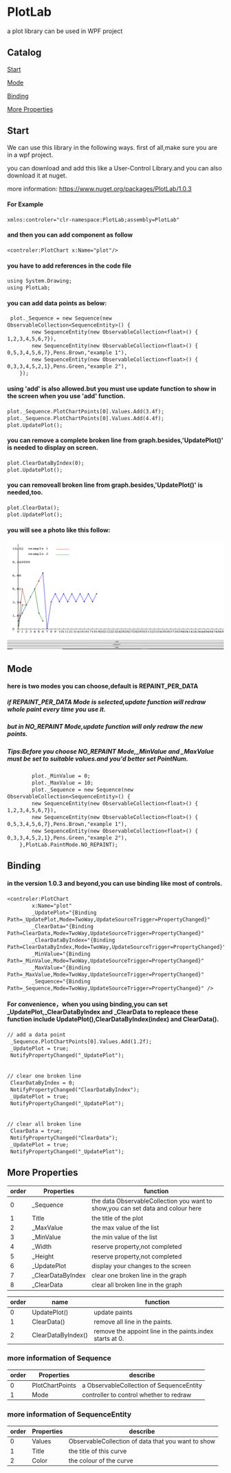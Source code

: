 # PlotLab
a plot library can be used in WPF project

## Catalog

[Start](#start)

[Mode](#mode)

[Binding](#binding)

[More Properties](#more-properties)

## Start
We can use this library in the following ways.
first of all,make sure you are in a wpf project.

you can download and add this like a User-Control Library.and you can also download it at nuget.

more information: 
https://www.nuget.org/packages/PlotLab/1.0.3

#### For Example
    xmlns:controler="clr-namespace:PlotLab;assembly=PlotLab"
#### and then you can add component as follow
    <controler:PlotChart x:Name="plot"/>
#### you have to add references in the code file
    using System.Drawing;
    using PlotLab;
#### you can add data points as below:
     plot._Sequence = new Sequence(new ObservableCollection<SequenceEntity>() {
            new SequenceEntity(new ObservableCollection<float>() { 1,2,3,4,5,6,7}),
            new SequenceEntity(new ObservableCollection<float>() { 0,5,3,4,5,6,7},Pens.Brown,"example 1"),
            new SequenceEntity(new ObservableCollection<float>() { 0,3,3,4,5,2,1},Pens.Green,"example 2"),
        });
#### using 'add' is also allowed.but you must use update function to show in the screen when you use 'add' function.
    plot._Sequence.PlotChartPoints[0].Values.Add(3.4f);
    plot._Sequence.PlotChartPoints[0].Values.Add(4.4f);
    plot.UpdatePlot();
#### you can remove a complete broken line from graph.besides,'UpdatePlot()' is needed to display on screen.
    plot.ClearDataByIndex(0);
    plot.UpdatePlot();
#### you can removeall broken line from graph.besides,'UpdatePlot()' is needed,too.
    plot.ClearData();
    plot.UpdatePlot();
#### you will see a photo like this follow:
![Example](https://github.com/dongfangyier/PlotLab/blob/master/img/example1.png)


## Mode
#### here is two modes you can choose,default is REPAINT_PER_DATA
##### if REPAINT_PER_DATA Mode is selected,update function will redraw whole paint every time you use it.

##### but in NO_REPAINT Mode,update function will only redraw the new points.
##### Tips:Before you choose NO_REPAINT Mode,_MinValue and _MaxValue must be set to suitable values.and you'd better set PointNum.
            plot._MinValue = 0;
            plot._MaxValue = 10;
            plot._Sequence = new Sequence(new ObservableCollection<SequenceEntity>() {
            new SequenceEntity(new ObservableCollection<float>() { 1,2,3,4,5,6,7}),
            new SequenceEntity(new ObservableCollection<float>() { 0,5,3,4,5,6,7},Pens.Brown,"example 1"),
            new SequenceEntity(new ObservableCollection<float>() { 0,3,3,4,5,2,1},Pens.Green,"example 2"),
        },PlotLab.PaintMode.NO_REPAINT);

## Binding
#### in the version 1.0.3 and beyond,you can use binding like most of controls. 
    <controler:PlotChart
            x:Name="plot"
            _UpdatePlot="{Binding Path=_UpdatePlot,Mode=TwoWay,UpdateSourceTrigger=PropertyChanged}"
            _ClearData="{Binding Path=ClearData,Mode=TwoWay,UpdateSourceTrigger=PropertyChanged}"
            _ClearDataByIndex="{Binding Path=ClearDataByIndex,Mode=TwoWay,UpdateSourceTrigger=PropertyChanged}"
            _MinValue="{Binding Path=_MinValue,Mode=TwoWay,UpdateSourceTrigger=PropertyChanged}"
            _MaxValue="{Binding Path=_MaxValue,Mode=TwoWay,UpdateSourceTrigger=PropertyChanged}"
            _Sequence="{Binding Path=_Sequence,Mode=TwoWay,UpdateSourceTrigger=PropertyChanged}" />
#### For convenience，when you using binding,you can set _UpdatePlot,_ClearDataByIndex and _ClearData to repleace these function include UpdatePlot(),ClearDataByIndex(index) and ClearData().
    // add a data point
     _Sequence.PlotChartPoints[0].Values.Add(1.2f);
     _UpdatePlot = true;
     NotifyPropertyChanged("_UpdatePlot");
    
    
    // clear one broken line
     ClearDataByIndex = 0;
     NotifyPropertyChanged("ClearDataByIndex");
     _UpdatePlot = true;
     NotifyPropertyChanged("_UpdatePlot");
   
   
    // clear all broken line
     ClearData = true;
     NotifyPropertyChanged("ClearData");
     _UpdatePlot = true;
     NotifyPropertyChanged("_UpdatePlot");




## More Properties
| order | Properties|function
|---|---|---|
| 0| _Sequence | the data ObservableCollection you want to show,you can set data and colour here |
| 1| Title|the title of the plot|
| 2 | _MaxValue|the max value of the list|
| 3 | _MinValue |the min value of the list|
| 4 | _Width|reserve property,not completed|
| 5 | _Height|reserve property,not completed|
| 6 | _UpdatePlot |display your changes to the screen|
| 7 | _ClearDataByIndex|clear one broken line in the graph|
| 8 | _ClearData|clear all broken line in the graph|

| order | name|function
|---|---|---|
| 0| UpdatePlot() | update paints |
| 1| ClearData() |remove all line in the paints.|
| 2| ClearDataByIndex() |remove the appoint line in the paints.index starts at 0.|

### more information of Sequence
| order | Properties|describe
|---|---|---|
| 0| PlotChartPoints | a ObservableCollection of SequenceEntity |
| 1| Mode | controller to control whether to redraw |
### more information of SequenceEntity
| order | Properties|describe
|---|---|---|
| 0| Values | ObservableCollection of data that you want to show |
| 1| Title|the title of this curve|
| 2 | Color|the colour of the curve|
    
    
